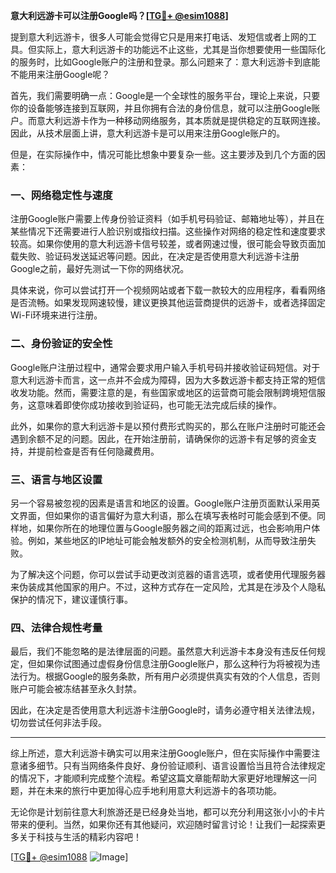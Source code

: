 **意大利远游卡可以注册Google吗？[[TG💪+ @esim1088](https://t.me/s/esim1088)]**

提到意大利远游卡，很多人可能会觉得它只是用来打电话、发短信或者上网的工具。但实际上，意大利远游卡的功能远不止这些，尤其是当你想要使用一些国际化的服务时，比如Google账户的注册和登录。那么问题来了：意大利远游卡到底能不能用来注册Google呢？

首先，我们需要明确一点：Google是一个全球性的服务平台，理论上来说，只要你的设备能够连接到互联网，并且你拥有合法的身份信息，就可以注册Google账户。而意大利远游卡作为一种移动网络服务，其本质就是提供稳定的互联网连接。因此，从技术层面上讲，意大利远游卡是可以用来注册Google账户的。

但是，在实际操作中，情况可能比想象中要复杂一些。这主要涉及到几个方面的因素：

### **一、网络稳定性与速度**

注册Google账户需要上传身份验证资料（如手机号码验证、邮箱地址等），并且在某些情况下还需要进行人脸识别或指纹扫描。这些操作对网络的稳定性和速度要求较高。如果你使用的意大利远游卡信号较差，或者网速过慢，很可能会导致页面加载失败、验证码发送延迟等问题。因此，在决定是否使用意大利远游卡注册Google之前，最好先测试一下你的网络状况。

具体来说，你可以尝试打开一个视频网站或者下载一款较大的应用程序，看看网络是否流畅。如果发现网速较慢，建议更换其他运营商提供的远游卡，或者选择固定Wi-Fi环境来进行注册。

### **二、身份验证的安全性**

Google账户注册过程中，通常会要求用户输入手机号码并接收验证码短信。对于意大利远游卡而言，这一点并不会成为障碍，因为大多数远游卡都支持正常的短信收发功能。然而，需要注意的是，有些国家或地区的运营商可能会限制跨境短信服务，这意味着即使你成功接收到验证码，也可能无法完成后续的操作。

此外，如果你的意大利远游卡是以预付费形式购买的，那么在账户注册时可能还会遇到余额不足的问题。因此，在开始注册前，请确保你的远游卡有足够的资金支持，并提前检查是否有任何隐藏费用。

### **三、语言与地区设置**

另一个容易被忽视的因素是语言和地区的设置。Google账户注册页面默认采用英文界面，但如果你的语言偏好为意大利语，那么在填写表格时可能会感到不便。同样地，如果你所在的地理位置与Google服务器之间的距离过远，也会影响用户体验。例如，某些地区的IP地址可能会触发额外的安全检测机制，从而导致注册失败。

为了解决这个问题，你可以尝试手动更改浏览器的语言选项，或者使用代理服务器来伪装成其他国家的用户。不过，这种方式存在一定风险，尤其是在涉及个人隐私保护的情况下，建议谨慎行事。

### **四、法律合规性考量**

最后，我们不能忽略的是法律层面的问题。虽然意大利远游卡本身没有违反任何规定，但如果你试图通过虚假身份信息注册Google账户，那么这种行为将被视为违法行为。根据Google的服务条款，所有用户必须提供真实有效的个人信息，否则账户可能会被冻结甚至永久封禁。

因此，在决定是否使用意大利远游卡注册Google时，请务必遵守相关法律法规，切勿尝试任何非法手段。

---

综上所述，意大利远游卡确实可以用来注册Google账户，但在实际操作中需要注意诸多细节。只有当网络条件良好、身份验证顺利、语言设置恰当且符合法律规定的情况下，才能顺利完成整个流程。希望这篇文章能帮助大家更好地理解这一问题，并在未来的旅行中更加得心应手地利用意大利远游卡的各项功能。

无论你是计划前往意大利旅游还是已经身处当地，都可以充分利用这张小小的卡片带来的便利。当然，如果你还有其他疑问，欢迎随时留言讨论！让我们一起探索更多关于科技与生活的精彩内容吧！

[[TG💪+ @esim1088](https://t.me/s/esim1088) ![Image](https://i.postimg.cc/4NQfJmqS/Snipaste-2025-05-13-00-14-12.png)]